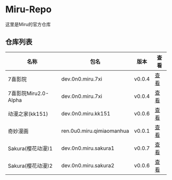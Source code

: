 
# Miru-Repo

这里是Miru的官方仓库

## 仓库列表
|  名称   | 包名 | 版本 | 查看 |
|  ----   | ---- | --- | ---  |
| 7喜影院 | dev.0n0.miru.7xi | v0.0.4 | [查看](https://github.com/miru-project/repo/blob/main/repo/7xi.js) |
| 7喜影院Miru2.0-Alpha | dev.0n0.miru.7xi | v0.0.4 | [查看](https://github.com/miru-project/repo/blob/main/repo/dev.0n0.miru.7xi.js) |
| 动漫之家(kk151) | dev.0n0.miru.kk151 | v0.0.6 | [查看](https://github.com/miru-project/repo/blob/main/repo/kk151.js) |
| 奇妙漫画 | ren.0u0.miru.qimiaomanhua | v0.0.1 | [查看](https://github.com/miru-project/repo/blob/main/repo/ren.0u0.miru.qimiaomanhua.js) |
| Sakura(樱花动漫)1 | dev.0n0.miru.sakura1 | v0.0.7 | [查看](https://github.com/miru-project/repo/blob/main/repo/sakura1.js) |
| Sakura(樱花动漫)2 | dev.0n0.miru.sakura2 | v0.0.6 | [查看](https://github.com/miru-project/repo/blob/main/repo/sakura2.js) |
